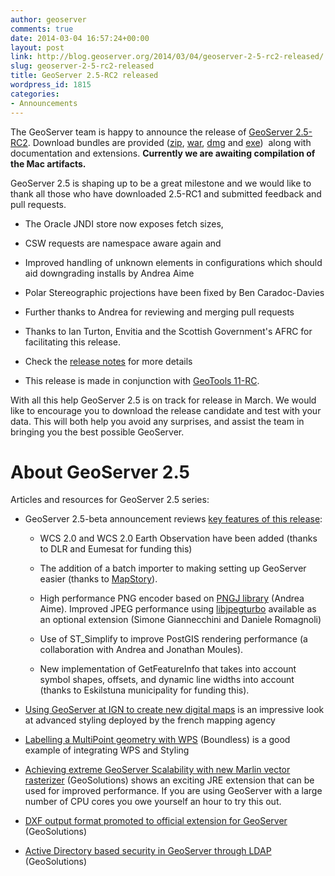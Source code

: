 ```yaml
---
author: geoserver
comments: true
date: 2014-03-04 16:57:24+00:00
layout: post
link: http://blog.geoserver.org/2014/03/04/geoserver-2-5-rc2-released/
slug: geoserver-2-5-rc2-released
title: GeoServer 2.5-RC2 released
wordpress_id: 1815
categories:
- Announcements
---
```


The GeoServer team is happy to announce the release of [GeoServer 2.5-RC2](http://geoserver.org/display/GEOS/GeoServer+2.5-RC2). Download bundles are provided ([zip](http://sourceforge.net/projects/geoserver/files/GeoServer/2.5-RC2/geoserver-2.5-RC2-bin.zip/download), [war](http://sourceforge.net/projects/geoserver/files/GeoServer/2.5-RC2/geoserver-2.5-RC2-war.zip), [dmg](http://downloads.sourceforge.net/geoserver/geoserver-2.5-RC2.dmg) and [exe](http://downloads.sourceforge.net/geoserver/geoserver-2.5-RC2.exe))  along with documentation and extensions. **Currently we are awaiting compilation of the Mac artifacts.**

GeoServer 2.5 is shaping up to be a great milestone and we would like to thank all those who have downloaded 2.5-RC1 and submitted feedback and pull requests.



	
  * The Oracle JNDI store now exposes fetch sizes,

	
  * CSW requests are namespace aware again and

	
  * Improved handling of unknown elements in configurations which should aid downgrading installs by Andrea Aime

	
  * Polar Stereographic projections have been fixed by Ben Caradoc-Davies

	
  * Further thanks to Andrea for reviewing and merging pull requests

	
  * Thanks to Ian Turton, Envitia and the Scottish Government's AFRC for facilitating this release.

	
  * Check the [release notes](http://jira.codehaus.org/secure/ReleaseNote.jspa?projectId=10311&version=20122) for more details

	
  * This release is made in conjunction with [GeoTools 11-RC](http://geotoolsnews.blogspot.co.uk/2014/03/geotools-11-rc2-released.html).


With all this help GeoServer 2.5 is on track for release in March. We would like to encourage you to download the release candidate and test with your data. This will both help you avoid any surprises, and assist the team in bringing you the best possible GeoServer.


# About GeoServer 2.5


Articles and resources for GeoServer 2.5 series:



	
  * GeoServer 2.5-beta announcement reviews [key features of this release](http://blog.geoserver.org/2014/01/21/geoserver-2-5-beta-released/):

	
    * WCS 2.0 and WCS 2.0 Earth Observation have been added (thanks to DLR and Eumesat for funding this)

	
    * The addition of a batch importer to making setting up GeoServer easier (thanks to [MapStory](http://mapstory.org/)).

	
    * High performance PNG encoder based on [PNGJ library](https://code.google.com/p/pngj/) (Andrea Aime). Improved JPEG performance using [libjpegturbo](http://libjpeg-turbo.virtualgl.org/) available as an optional extension (Simone Giannecchini and Daniele Romagnoli)

	
    * Use of ST_Simplify to improve PostGIS rendering performance (a collaboration with Andrea and Jonathan Moules).

	
    * New implementation of GetFeatureInfo that takes into account symbol shapes, offsets, and dynamic line widths into account (thanks to Eskilstuna municipality for funding this).




	
  * [Using GeoServer at IGN to create new digital maps](http://blog.geoserver.org/2014/01/07/using-geoserver-at-ign-the-french-national-mapping-agency-to-create-new-digital-maps/) is an impressive look at advanced styling deployed by the french mapping agency

	
  * [Labelling a MultiPoint geometry with WPS](http://boundlessgeo.com/2014/02/labelling-a-multipoint-geometry-with-wps/) (Boundless) is a good example of integrating WPS and Styling

	
  * [Achieving extreme GeoServer Scalability with new Marlin vector rasterizer](http://geo-solutions.blogspot.it/2014/02/geoserver-improved-scalability.html) (GeoSolutions) shows an exciting JRE extension that can be used for improved performance. If you are using GeoServer with a large number of CPU cores you owe yourself an hour to try this out.

	
  * [DXF output format promoted to official extension for GeoServer](http://geo-solutions.blogspot.it/2014/01/geoserver-dxf.html) (GeoSolutions)

	
  * [Active Directory based security in GeoServer through LDAP](http://geo-solutions.blogspot.it/2014/01/geoserver-activedirectory.html) (GeoSolutions)



